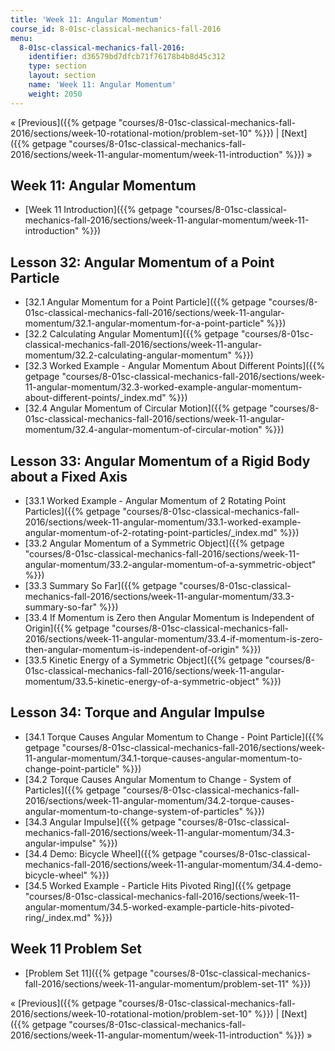 ```yaml
---
title: 'Week 11: Angular Momentum'
course_id: 8-01sc-classical-mechanics-fall-2016
menu:
  8-01sc-classical-mechanics-fall-2016:
    identifier: d36579bd7dfcb71f76178b4b8d45c312
    type: section
    layout: section
    name: 'Week 11: Angular Momentum'
    weight: 2050
---
```

« [Previous]({{% getpage "courses/8-01sc-classical-mechanics-fall-2016/sections/week-10-rotational-motion/problem-set-10" %}}) | [Next]({{% getpage "courses/8-01sc-classical-mechanics-fall-2016/sections/week-11-angular-momentum/week-11-introduction" %}}) »

Week 11: Angular Momentum
-------------------------

*   [Week 11 Introduction]({{% getpage "courses/8-01sc-classical-mechanics-fall-2016/sections/week-11-angular-momentum/week-11-introduction" %}})

Lesson 32: Angular Momentum of a Point Particle
-----------------------------------------------

*   [32.1 Angular Momentum for a Point Particle]({{% getpage "courses/8-01sc-classical-mechanics-fall-2016/sections/week-11-angular-momentum/32.1-angular-momentum-for-a-point-particle" %}})
*   [32.2 Calculating Angular Momentum]({{% getpage "courses/8-01sc-classical-mechanics-fall-2016/sections/week-11-angular-momentum/32.2-calculating-angular-momentum" %}})
*   [32.3 Worked Example - Angular Momentum About Different Points]({{% getpage "courses/8-01sc-classical-mechanics-fall-2016/sections/week-11-angular-momentum/32.3-worked-example-angular-momentum-about-different-points/_index.md" %}})
*   [32.4 Angular Momentum of Circular Motion]({{% getpage "courses/8-01sc-classical-mechanics-fall-2016/sections/week-11-angular-momentum/32.4-angular-momentum-of-circular-motion" %}})

Lesson 33: Angular Momentum of a Rigid Body about a Fixed Axis
--------------------------------------------------------------

*   [33.1 Worked Example - Angular Momentum of 2 Rotating Point Particles]({{% getpage "courses/8-01sc-classical-mechanics-fall-2016/sections/week-11-angular-momentum/33.1-worked-example-angular-momentum-of-2-rotating-point-particles/_index.md" %}})
*   [33.2 Angular Momentum of a Symmetric Object]({{% getpage "courses/8-01sc-classical-mechanics-fall-2016/sections/week-11-angular-momentum/33.2-angular-momentum-of-a-symmetric-object" %}})
*   [33.3 Summary So Far]({{% getpage "courses/8-01sc-classical-mechanics-fall-2016/sections/week-11-angular-momentum/33.3-summary-so-far" %}})
*   [33.4 If Momentum is Zero then Angular Momentum is Independent of Origin]({{% getpage "courses/8-01sc-classical-mechanics-fall-2016/sections/week-11-angular-momentum/33.4-if-momentum-is-zero-then-angular-momentum-is-independent-of-origin" %}})
*   [33.5 Kinetic Energy of a Symmetric Object]({{% getpage "courses/8-01sc-classical-mechanics-fall-2016/sections/week-11-angular-momentum/33.5-kinetic-energy-of-a-symmetric-object" %}})

Lesson 34: Torque and Angular Impulse
-------------------------------------

*   [34.1 Torque Causes Angular Momentum to Change - Point Particle]({{% getpage "courses/8-01sc-classical-mechanics-fall-2016/sections/week-11-angular-momentum/34.1-torque-causes-angular-momentum-to-change-point-particle" %}})
*   [34.2 Torque Causes Angular Momentum to Change - System of Particles]({{% getpage "courses/8-01sc-classical-mechanics-fall-2016/sections/week-11-angular-momentum/34.2-torque-causes-angular-momentum-to-change-system-of-particles" %}})
*   [34.3 Angular Impulse]({{% getpage "courses/8-01sc-classical-mechanics-fall-2016/sections/week-11-angular-momentum/34.3-angular-impulse" %}})
*   [34.4 Demo: Bicycle Wheel]({{% getpage "courses/8-01sc-classical-mechanics-fall-2016/sections/week-11-angular-momentum/34.4-demo-bicycle-wheel" %}})
*   [34.5 Worked Example - Particle Hits Pivoted Ring]({{% getpage "courses/8-01sc-classical-mechanics-fall-2016/sections/week-11-angular-momentum/34.5-worked-example-particle-hits-pivoted-ring/_index.md" %}})

Week 11 Problem Set
-------------------

*   [Problem Set 11]({{% getpage "courses/8-01sc-classical-mechanics-fall-2016/sections/week-11-angular-momentum/problem-set-11" %}})

« [Previous]({{% getpage "courses/8-01sc-classical-mechanics-fall-2016/sections/week-10-rotational-motion/problem-set-10" %}}) | [Next]({{% getpage "courses/8-01sc-classical-mechanics-fall-2016/sections/week-11-angular-momentum/week-11-introduction" %}}) »